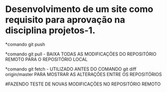 # Desenvolvimento de um site como requisito para aprovação na disciplina projetos-1.

*comando git push

*comando git pull - BAIXA TODAS AS MODIFICAÇÕES DO REPOSITÓRIO REMOTO PARA O REPOSITÓRIO LOCAL

*comando git fetch - UTILIZADO ANTES DO COMANDO git diff origin/master PARA MOSTRAR AS ALTERAÇÕES ENTRE OS REPOSITÓRIOS

#FAZENDO TESTE DE NOVAS MODIFICAÇÕES NO REPOSITÓRIO REMOTO
